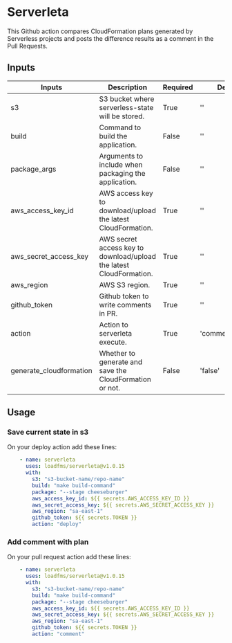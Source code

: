 # Serverleta

This Github action compares CloudFormation plans generated by Serverless projects and posts the difference results as a comment in the Pull Requests.

## Inputs

| Inputs         | Description                                                        | Required | Default |
|----------------|--------------------------------------------------------------------|----------|---------|
| s3             | S3 bucket where serverless-state will be stored.                   | True     | ''      |
| build          | Command to build the application.                       | False    | ''      |
| package_args          | Arguments to include when packaging the application.                       | False    | ''      |
| aws_access_key_id | AWS access key to download/upload the latest CloudFormation.           | True     | ''      |
| aws_secret_access_key | AWS secret access key to download/upload the latest CloudFormation. | True     | ''     |
| aws_region | AWS S3 region. | True     | ''     |
| github_token   | Github token to write comments in PR.                             | True     | ''      |
| action | Action to serverleta execute.                | True    | 'comment/deploy'  |
| generate_cloudformation | Whether to generate and save the CloudFormation or not. | False    | 'false' |

## Usage

### Save current state in s3

On your deploy action add these lines:
```yaml
    - name: serverleta
      uses: loadfms/serverleta@v1.0.15
      with:
        s3: "s3-bucket-name/repo-name"
        build: "make build-command"
        package: "--stage cheeseburger"
        aws_access_key_id: ${{ secrets.AWS_ACCESS_KEY_ID }}
        aws_secret_access_key: ${{ secrets.AWS_SECRET_ACCESS_KEY }}
        aws_region: "sa-east-1"
        github_token: ${{ secrets.TOKEN }}
        action: "deploy" 

```

### Add comment with plan

On your pull request action add these lines:
```yaml
    - name: serverleta
      uses: loadfms/serverleta@v1.0.15
      with:
        s3: "s3-bucket-name/repo-name"
        build: "make build-command"
        package: "--stage cheeseburger"
        aws_access_key_id: ${{ secrets.AWS_ACCESS_KEY_ID }}
        aws_secret_access_key: ${{ secrets.AWS_SECRET_ACCESS_KEY }}
        aws_region: "sa-east-1"
        github_token: ${{ secrets.TOKEN }}
        action: "comment" 

```
